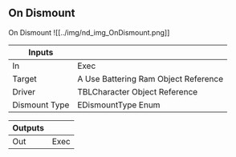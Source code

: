 ## On Dismount
On Dismount
![[../img/nd_img_OnDismount.png]]

|Inputs||
|--|--|
| In | Exec |
| Target | A Use Battering Ram Object Reference |
| Driver | TBLCharacter Object Reference |
| Dismount Type | EDismountType Enum |

|Outputs||
|--|--|
| Out | Exec |
